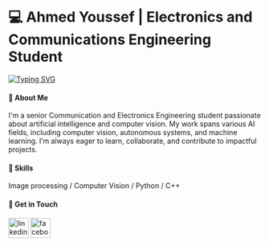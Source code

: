 # 💻 Ahmed Youssef | Electronics and Communications Engineering Student 
  [![Typing SVG](https://readme-typing-svg.demolab.com/?lines=AI+Developer;Dream,+code,+deploy)](https://git.io/typing-svg)

#### 👋 About Me
I'm a senior Communication and Electronics Engineering student passionate about artificial intelligence and computer vision. My work spans various AI fields, including computer vision, autonomous systems, and machine learning. I’m always eager to learn, collaborate, and contribute to impactful projects.

#### 🎯 Skills 
Image processing / Computer Vision / Python / C++


#### 📩 Get in Touch
  [<img src='https://cdn.jsdelivr.net/npm/simple-icons@3.0.1/icons/linkedin.svg' alt='linkedin' height='40'>](https://www.linkedin.com/in/https://www.linkedin.com/in/ahmedyoussefff//)  [<img src='https://cdn.jsdelivr.net/npm/simple-icons@3.0.1/icons/facebook.svg' alt='facebook' height='40'>](https://www.facebook.com/https://www.facebook.com/ahmed.mada.311493)  

